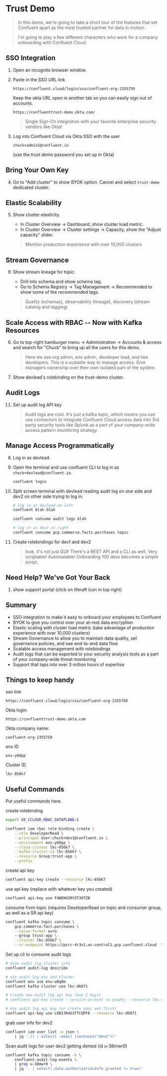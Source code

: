 # Trust Demo


> In this demo, we're going to take a short tour of the features that set Confluent apart as the most trusted partner for data in motion.

> I'm going to play a few different characters who work for a company onboarding with Confluent Cloud.

## SSO Integration

1. Open an incognito browser window.

2. Paste in the SSO URL link
    ```
    https://confluent.cloud/login/sso/confluent-org-2355759
    ```
    Keep the okta URL open in another tab so you can easily sign out of accounts.
    ```
    https://confluenttrust-demo.okta.com/
    ```

    > Single Sign-On integration with your favorite enterprise security vendors like Okta!

3. Log into Confluent Cloud via Okta SSO with the user
    ```
    chuck+admin1@confluent.io
    ```
    (use the trust demo password you set up in Okta)

## Bring Your Own Key

4. Go to "Add cluster" to show BYOK option. Cancel and select `trust-demo` dedicated cluster.

## Elastic Scalability

5. Show cluster elasticity.
   -  In Cluster Overview -> Dashboard, show cluster load metric.
   - In Cluster Overview -> Cluster settings -> Capacity, show the "Adjust capacity" slider.

    > Mention production experience with over 10,000 clusters

## Stream Governance

9. Show stream lineage for topic.
   - Drill into schema and show schema tag.
   - Go to Schema Registry -> Tag Management -> Recommended to show some of the recommended tags.

    > Quality (schemas), observability (lineage), discovery (stream catalog and tagging)

## Scale Access with RBAC -- Now with Kafka Resources

6. Go to top-right hamburger menu -> Administration -> Accounts & access and search for "Chuck" to bring up all the users for this demo.

    > Here we see org admin, env admin, developer lead, and two developers. This is a scalable way to manage access. Give managers ownership over their own isolated part of the system.

7. Show devlead's rolebinding on the trust-demo cluster.

## Audit Logs

11. Set up audit log API key

    > Audit logs are cool. It's just a kafka topic, which means you can use connectors to integrate Confluent Cloud access data into 3rd party security tools like Splunk as a part of your company-wide access pattern monitoring strategy.

## Manage Access Programmatically

8. Log in as devlead.

10. Open the terminal and use confluent CLI to log in as `chuck+devlead@confluent.io`.
    ```bash
    confluent login
    ```

11. Split screen terminal with devlead reading audit log on one side and dev2 on other side trying to log in.
    ```bash
    # log in as devlead on left
    confluent blah blah

    confluent consume audit logs blah
    ```

    ```bash
    # log in as dev2 on right
    confluent consume gcp.commerce.facts.purchases topic
    ```

11. Create rolebindings for dev1 and dev2

    > look, it's not just GUI! There's a REST API and a CLI as well. Very scriptable! Automatable! Onboarding 100 devs becomes a simple script.

## Need Help? We've Got Your Back

1. show support portal (click on liferaft icon in top right)

## Summary

- SSO integration to make it easy to onboard your employees to Confluent
- BYOK to give you control over your at-rest data encryption
- Elastic scaling with cluster load metric (take advantage of production experience with over 10,000 clusters)
- Stream Governance to allow you to maintain data quality, set governance policies, and see end-to-end data flow
- Scalable access management with rolebindings
- Audit logs that can be exported to your security analysis tools as a part of your company-wide threat monitoring
- Support that taps into over 3 million hours of expertise


## Things to keep handy

sso link
```
https://confluent.cloud/login/sso/confluent-org-2355759
```

Okta login:
```
https://confluenttrust-demo.okta.com
```

Okta company name:
```
confluent-org-2355759
```

env ID
```
env-y60pp
```

Cluster ID
```
lkc-856k7
```

## Useful Commands

Put useful commands here.

create rolebinding
```bash
export XX_CCLOUD_RBAC_DATAPLANE=1

confluent iam rbac role-binding create \
    --role DeveloperRead \
    --principal User:chuck+dev1@confluent.io \
    --environment env-y60pp \
    --cloud-cluster lkc-856k7 \
    --kafka-cluster-id lkc-856k7 \
    --resource Group:trust-app \
    --prefix
```

create api key
```bash
confluent api-key create --resource lkc-856k7
```

use api key (replace with whatever key you created)
```bash
confluent api-key use F4WEN42RY5T36TZB
```

consume from topic (requires DeveloperRead on topic and consumer group, as well as a SR api key)
```bash
confluent kafka topic consume \
    gcp.commerce.fact.purchases \
    --value-format avro
    --group trust-app \
    --cluster lkc-856k7 \
    --sr-endpoint https://psrc-4r3n1.us-central1.gcp.confluent.cloud  \
```

Set up cli to consume audit logs
```bash
# View audit log cluster info
confluent audit-log describe

# use audit log env and cluster
confluent env use env-w8q9m
confluent kafka cluster use lkc-d6071

# Create new audit log api key (max 2 keys)
# confluent api-key create --service-account sa-yom2mj --resource lkc-d6071

# Use audit log api key (or create your own first)
confluent api-key use LKBI3R4U3TTCQPF6 --resource lkc-d6071
```

grab user info for dev2
```bash
confluent iam user list -o json \
    | jq '.[] | select( .email |contains("dev2"))'
```

Scan audit logs for user dev2 getting denied (id u-38mwr0)
```bash
confluent kafka topic consume -b \
    confluent-audit-log-events \
    | grep u-38mwr0 \
    | jq '. | select(.data.authorizationInfo.granted != true)'
```